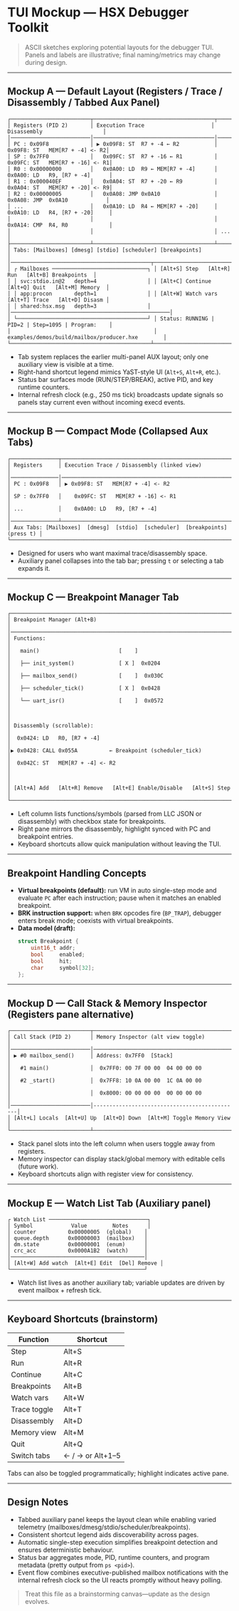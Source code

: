 # TUI Mockup — HSX Debugger Toolkit

> ASCII sketches exploring potential layouts for the debugger TUI. Panels and labels are illustrative; final naming/metrics may change during design.

---

## Mockup A — Default Layout (Registers / Trace / Disassembly / Tabbed Aux Panel)
```
┌─────────────────────────┬──────────────────────────────────────┬───────────────────────────────┐
│ Registers (PID 2)       │ Execution Trace                     │ Disassembly                   │
│─────────────────────────│──────────────────────────────────────│───────────────────────────────│
│ PC : 0x09F8             │ ▶ 0x09F8: ST  R7 + -4 ← R2           │ 0x09F8: ST   MEM[R7 + -4] <- R2│
│ SP : 0x7FF0             │   0x09FC: ST  R7 + -16 ← R1          │ 0x09FC: ST   MEM[R7 + -16] <- R1│
│ R0 : 0x00000000         │   0x0A00: LD  R9 ← MEM[R7 + -4]      │ 0x0A00: LD   R9, [R7 + -4]      │
│ R1 : 0x000040EF         │   0x0A04: ST  R7 + -20 ← R9          │ 0x0A04: ST   MEM[R7 + -20] <- R9│
│ R2 : 0x00000005         │   0x0A08: JMP 0x0A10                 │ 0x0A08: JMP  0x0A10            │
│ ...                     │   0x0A10: LD  R4 ← MEM[R7 + -20]     │ 0x0A10: LD   R4, [R7 + -20]     │
│                         │                                      │ 0x0A14: CMP  R4, R0             │
│                         │                                      │ ...                            │
├─────────────────────────┴──────────────────────────────────────┴───────────────────────────────┤
│ Tabs: [Mailboxes] [dmesg] [stdio] [scheduler] [breakpoints]                                     │
│────────────────────────────────────────────┬────────────────────────────────────────────────────│
│ ┌ Mailboxes ──────────────────────────────┐ │ [Alt+S] Step   [Alt+R] Run   [Alt+B] Breakpoints  │
│ │ svc:stdio.in@2   depth=4                │ │ [Alt+C] Continue   [Alt+Q] Quit   [Alt+M] Memory  │
│ │ app:procon       depth=1                │ │ [Alt+W] Watch vars [Alt+T] Trace   [Alt+D] Disasm │
│ │ shared:hsx.msg   depth=3                │ │──────────────────────────────────────────────────│
│ └─────────────────────────────────────────┘ │ Status: RUNNING | PID=2 | Step=1095 | Program:    │
│                                             │ examples/demos/build/mailbox/producer.hxe        │
└────────────────────────────────────────────┴────────────────────────────────────────────────────┘
```
- Tab system replaces the earlier multi-panel AUX layout; only one auxiliary view is visible at a time.
- Right-hand shortcut legend mimics YaST-style UI (`Alt+S`, `Alt+R`, etc.).
- Status bar surfaces mode (RUN/STEP/BREAK), active PID, and key runtime counters.
- Internal refresh clock (e.g., 250 ms tick) broadcasts update signals so panels stay current even without incoming execd events.

---

## Mockup B — Compact Mode (Collapsed Aux Tabs)
```
┌───────────────┬──────────────────────────────────────────────────────────────┐
│ Registers     │ Execution Trace / Disassembly (linked view)                  │
│───────────────│──────────────────────────────────────────────────────────────│
│ PC : 0x09F8   │ ▶ 0x09F8: ST   MEM[R7 + -4] <- R2                            │
│ SP : 0x7FF0   │    0x09FC: ST   MEM[R7 + -16] <- R1                          │
│ ...           │    0x0A00: LD   R9, [R7 + -4]                                │
│───────────────┴──────────────────────────────────────────────────────────────┤
│ Aux Tabs: [Mailboxes]  [dmesg]  [stdio]  [scheduler]  [breakpoints] (press t) │
└──────────────────────────────────────────────────────────────────────────────┘
```
- Designed for users who want maximal trace/disassembly space.
- Auxiliary panel collapses into the tab bar; pressing `t` or selecting a tab expands it.

---

## Mockup C — Breakpoint Manager Tab
```
┌──────────────────────────────────────────────────────────────────────────────┐
│ Breakpoint Manager (Alt+B)                                                  │
│──────────────────────────────────────────────────────────────────────────────│
│ Functions:                                                                  │
│   main()                         [    ]                                     │
│   ├── init_system()              [ X ]  0x0204                              │
│   ├── mailbox_send()             [    ]  0x030C                              │
│   ├── scheduler_tick()           [ X ]  0x0428                              │
│   └── uart_isr()                 [    ]  0x0572                              │
│                                                                              │
│ Disassembly (scrollable):                                                    │
│  0x0424: LD   R0, [R7 + -4]                                                 │
│▶ 0x0428: CALL 0x055A          ← Breakpoint (scheduler_tick)                 │
│  0x042C: ST   MEM[R7 + -4] <- R2                                            │
│                                                                              │
│ [Alt+A] Add   [Alt+R] Remove   [Alt+E] Enable/Disable   [Alt+S] Step        │
└──────────────────────────────────────────────────────────────────────────────┘
```
- Left column lists functions/symbols (parsed from LLC JSON or disassembly) with checkbox state for breakpoints.
- Right pane mirrors the disassembly, highlight synced with PC and breakpoint entries.
- Keyboard shortcuts allow quick manipulation without leaving the TUI.

---

## Breakpoint Handling Concepts
- **Virtual breakpoints (default):** run VM in auto single-step mode and evaluate `PC` after each instruction; pause when it matches an enabled breakpoint.
- **BRK instruction support:** when `BRK` opcodes fire (`BP_TRAP`), debugger enters break mode; coexists with virtual breakpoints.
- **Data model (draft):**
  ```c
  struct Breakpoint {
      uint16_t addr;
      bool     enabled;
      bool     hit;
      char     symbol[32];
  };
  ```

---

## Mockup D — Call Stack & Memory Inspector (Registers pane alternative)
```
┌─────────────────────────┬──────────────────────────────────────────────┐
│ Call Stack (PID 2)      │ Memory Inspector (alt view toggle)           │
│─────────────────────────│──────────────────────────────────────────────│
│ ▶ #0 mailbox_send()     │ Address: 0x7FF0  [Stack]                     │
│   #1 main()             │  0x7FF0: 00 7F 00 00  04 00 00 00           │
│   #2 _start()           │  0x7FF8: 10 0A 00 00  1C 0A 00 00           │
│                         │  0x8000: 00 00 00 00  00 00 00 00           │
│─────────────────────────│----------------------------------------------│
│ [Alt+L] Locals  [Alt+U] Up  [Alt+D] Down  [Alt+M] Toggle Memory View   │
└─────────────────────────┴──────────────────────────────────────────────┘
```
- Stack panel slots into the left column when users toggle away from registers.
- Memory inspector can display stack/global memory with editable cells (future work).
- Keyboard shortcuts align with register view for consistency.

---

## Mockup E — Watch List Tab (Auxiliary panel)
```
┌ Watch List ───────────────────────────────┐
│ Symbol            Value        Notes      │
│ counter          0x00000005  (global)    │
│ queue.depth      0x00000003  (mailbox)   │
│ dm.state         0x00000001  (enum)      │
│ crc_acc          0x0000A1B2  (watch)     │
│──────────────────────────────────────────│
│ [Alt+W] Add watch  [Alt+E] Edit  [Del] Remove │
└──────────────────────────────────────────┘
```
- Watch list lives as another auxiliary tab; variable updates are driven by event mailbox + refresh tick.

---

## Keyboard Shortcuts (brainstorm)
| Function       | Shortcut |
|----------------|----------|
| Step           | Alt+S    |
| Run            | Alt+R    |
| Continue       | Alt+C    |
| Breakpoints    | Alt+B    |
| Watch vars     | Alt+W    |
| Trace toggle   | Alt+T    |
| Disassembly    | Alt+D    |
| Memory view    | Alt+M    |
| Quit           | Alt+Q    |
| Switch tabs    | ← / → or Alt+1–5 |

Tabs can also be toggled programmatically; highlight indicates active pane.

---

## Design Notes
- Tabbed auxiliary panel keeps the layout clean while enabling varied telemetry (mailboxes/dmesg/stdio/scheduler/breakpoints).
- Consistent shortcut legend aids discoverability across pages.
- Automatic single-step execution simplifies breakpoint detection and ensures deterministic behaviour.
- Status bar aggregates mode, PID, runtime counters, and program metadata (pretty output from `ps <pid>`).
- Event flow combines executive-published mailbox notifications with the internal refresh clock so the UI reacts promptly without heavy polling.

> Treat this file as a brainstorming canvas—update as the design evolves.
